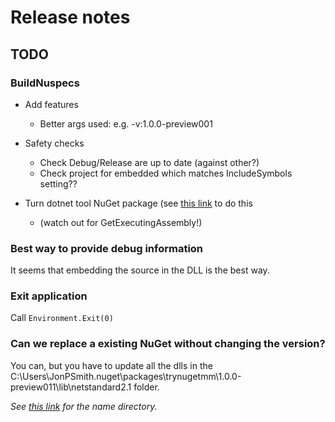# Release notes

## TODO

### BuildNuspecs

- Add features
  - Better args used: e.g. -v:1.0.0-preview001
- Safety checks
  - Check Debug/Release are up to date (against other?)
  - Check project for embedded which matches IncludeSymbols setting??

- Turn dotnet tool NuGet package (see [this link](https://docs.microsoft.com/en-us/dotnet/core/tools/global-tools-how-to-create) to do this
  - (watch out for GetExecutingAssembly!)

### Best way to provide debug information 

It seems that embedding the source in the DLL is the best way.

### Exit application

Call `Environment.Exit(0)`

### Can we replace a existing NuGet without changing the version?

You can, but you have to update all the dlls in the C:\Users\JonPSmith\.nuget\packages\trynugetmm\1.0.0-preview011\lib\netstandard2.1 folder. 

*See [this link](https://stackoverflow.com/questions/40902578/wheres-the-nuget-package-location-in-asp-net-core) for the name directory.*
